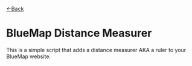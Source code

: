 [←Back](../README.md)

# BlueMap Distance Measurer

This is a simple script that adds a distance measurer AKA a ruler to your BlueMap website.
